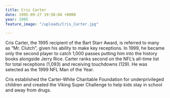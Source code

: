 ```yaml
---
title: Cris Carter
date: 1995-09-27 19:58:04 +0000
year: 1995
feature_image: "/uploads/Cris_Carter.jpg"

---
```

Cris Carter, the 1995 recipient of the Bart Starr Award, is referred to many as “Mr. Clutch”, given his ability to make key receptions. In 1999, he became only the second player to catch 1,000 passes putting him into the history books alongside Jerry Rice. Carter ranks second on the NFL’s all-time list for total receptions (1,093) and receiving touchdowns (129). He was selected as the 1999 NFL Man of the Year.

Cris established the Carter-White Charitable Foundation for underprivileged children and created the Viking Super Challenge to help kids stay in school and away from drugs.